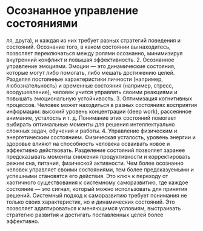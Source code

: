 # Осознанное управление состояниями

ля, друга), и каждая из них требует разных стратегий поведения и состояний. Осознание того, в каком состоянии вы находитесь, позволяет переключаться между ролями осознанно, минимизируя внутренний конфликт и повышая эффективность.
2. Осознанное управление эмоциями. Эмоции — это динамические состояния, которые могут либо помогать, либо мешать достижению целей. Разделяя постоянные характеристики личности (например, любознательность) и временные состояния (например, стресс, воодушевление), человек учится управлять своими реакциями и повышать эмоциональную устойчивость.
3. Оптимизация когнитивных процессов. Человек может находиться в разных состояниях восприятия информации: высокий уровень концентрации (deep work), рассеянное внимание, усталость и т. д. Понимание этих состояний помогает выбирать оптимальные моменты для решения интеллектуально сложных задач, обучения и работы.
4. Управление физическим и энергетическим состоянием. Физическая усталость, уровень энергии и здоровье влияют на способность человека осваивать новое и эффективно действовать. Разделение состояний позволяет заранее предсказывать моменты снижения продуктивности и корректировать режим сна, питания, физической активности.
Чем более осознанно человек управляет своими состояниями, тем более предсказуемыми и успешными становятся его действия. Это ключ к переходу от хаотичного существования к системному саморазвитию, где каждое состояние — это сигнал, который можно использовать для принятия решений.
Системный подход к саморазвитию требует понимания не только своих характеристик, но и динамических состояний. Это позволяет адаптироваться к меняющимся условиям, выстраивать стратегию развития и достигать поставленных целей более эффективно.
